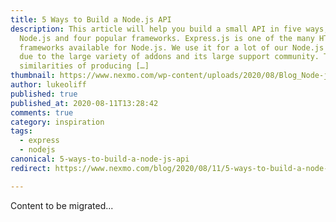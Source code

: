 ```yaml
---
title: 5 Ways to Build a Node.js API
description: This article will help you build a small API in five ways, using
  Node.js and four popular frameworks. Express.js is one of the many HTTP
  frameworks available for Node.js. We use it for a lot of our Node.js content,
  due to the large variety of addons and its large support community. The
  similarities of producing […]
thumbnail: https://www.nexmo.com/wp-content/uploads/2020/08/Blog_Node-js_APIs_1200x600.png
author: lukeoliff
published: true
published_at: 2020-08-11T13:28:42
comments: true
category: inspiration
tags:
  - express
  - nodejs
canonical: 5-ways-to-build-a-node-js-api
redirect: https://www.nexmo.com/blog/2020/08/11/5-ways-to-build-a-node-js-api

---
```

Content to be migrated...